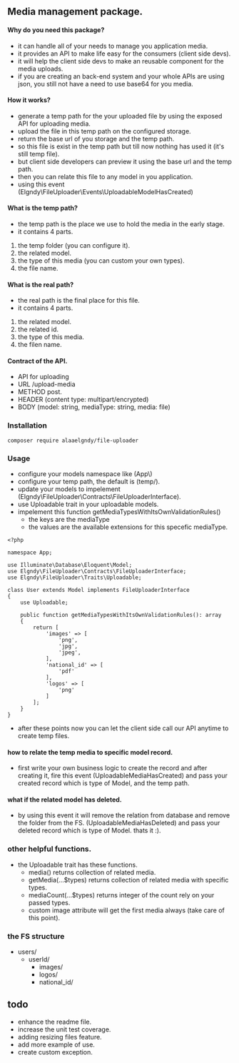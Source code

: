 ## Media management package.

#### Why do you need this package?
- it can handle all of your needs to manage you application media.
- it provides an API to make life easy for the consumers (client side devs).
- it will help the client side devs to make an reusable component for the media uploads.
- if you are creating an back-end system and your whole APIs are using json, you still not have a need to use base64 for you media.

#### How it works?
- generate a temp path for the your uploaded file by using the exposed API for uploading media.
- upload the file in this temp path on the configured storage.
- return the base url of you storage and the temp path.
- so this file is exist in the temp path but till now nothing has used it (it's still temp file).
- but client side developers can preview it using the base url and the temp path.
- then you can relate this file to any model in you application.
- using this event (Elgndy\FileUploader\Events\UploadableModelHasCreated)

#### What is the temp path?
- the temp path is the place we use to hold the media in the early stage.
- it contains 4 parts.
1. the temp folder (you can configure it).
2. the related model.
3. the type of this media (you can custom your own types).
4. the file name. 

#### What is the real path?
- the real path is the final place for this file.
- it contains 4 parts.
1. the related model.
2. the related id.
3. the type of this media.
4. the filen name. 



#### Contract of the API.
- API for uploading
- URL /upload-media
- METHOD post.
- HEADER (content type: multipart/encrypted)
- BODY (model: string, mediaType: string, media: file)

### Installation
```
composer require alaaelgndy/file-uploader
```

### Usage
- configure your models namespace like (App\\)
- configure your temp path, the default is (temp/).
- update your models to impelement (Elgndy\FileUploader\Contracts\FileUploaderInterface).
- use Uploadable trait in your uploadable models.
- impelement this function getMediaTypesWithItsOwnValidationRules()
    - the keys are the mediaType
    - the values are the available extensions for this specefic mediaType.
```
<?php

namespace App;

use Illuminate\Database\Eloquent\Model;
use Elgndy\FileUploader\Contracts\FileUploaderInterface;
use Elgndy\FileUploader\Traits\Uploadable;

class User extends Model implements FileUploaderInterface
{
    use Uploadable;

    public function getMediaTypesWithItsOwnValidationRules(): array
    {
        return [
            'images' => [
                'png',
                'jpg',
                'jpeg',
            ],
            'national_id' => [
                'pdf'
            ],
            'logos' => [
                'png'
            ] 
        ];
    }
}

```
- after these points now you can let the client side call our API anytime to create temp files.

#### how to relate the temp media to specific model record.
- first write your own business logic to create the record and after creating it, fire this event
(UploadableMediaHasCreated) and pass your created record which is type of Model, and the temp path. 

#### what if the related model has deleted.
- by using this event it will remove the relation from database and remove the folder from the FS.
(UploadableMediaHasDeleted) and pass your deleted record which is type of Model. thats it :).


### other helpful functions.
- the Uploadable trait has these functions.
    - media() returns collection of related media.
    - getMedia(...$types) returns collection of related media with specific types.
    - mediaCount(...$types) returns integer of the count rely on your passed types.
    - custom image attribute will get the first media always (take care of this point).


### the FS structure
- users/
    - userId/
        - images/
        - logos/
        - national_id/

## todo
- enhance the readme file.
- increase the unit test coverage.
- adding resizing files feature.
- add more example of use. 
- create custom exception.
